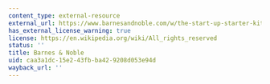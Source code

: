 ```yaml
---
content_type: external-resource
external_url: https://www.barnesandnoble.com/w/the-start-up-starter-kit-bob-jones/1142231998?ean=9798885044059
has_external_license_warning: true
license: https://en.wikipedia.org/wiki/All_rights_reserved
status: ''
title: Barnes & Noble
uid: caa3a1dc-15e2-43fb-ba42-9208d053e94d
wayback_url: ''
---
```

